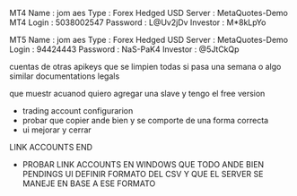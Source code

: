 MT4
Name     : jom aes
Type     : Forex Hedged USD
Server   : MetaQuotes-Demo MT4
Login    : 5038002547
Password : L@Uv2jDv
Investor : M*8kLpYo

MT5
Name     : jom aes
Type     : Forex Hedged USD
Server   : MetaQuotes-Demo
Login    : 94424443
Password : NaS-PaK4
Investor : @5JtCkQp

cuentas de otras apikeys que se limpien todas si pasa una semana o algo similar
documentations
legals


que muestr acuanod quiero agregar una slave y tengo el free version

- trading account configurarion
- probar que copier ande bien y se comporte de una forma correcta
- ui mejorar y cerrar

LINK ACCOUNTS END
* PROBAR LINK ACCOUNTS EN WINDOWS QUE TODO ANDE BIEN
PENDINGS UI
DEFINIR FORMATO DEL CSV Y QUE EL SERVER SE MANEJE EN BASE A ESE FORMATO
